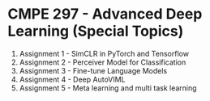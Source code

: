 # CMPE 297 - Advanced Deep Learning (Special Topics)
1. Assignment 1 - SimCLR in PyTorch and Tensorflow
2. Assignment 2 - Perceiver Model for Classification
3. Assignment 3 - Fine-tune Language Models 
4. Assignment 4 - Deep AutoVIML
5. Assignment 5 - Meta learning and multi task learning